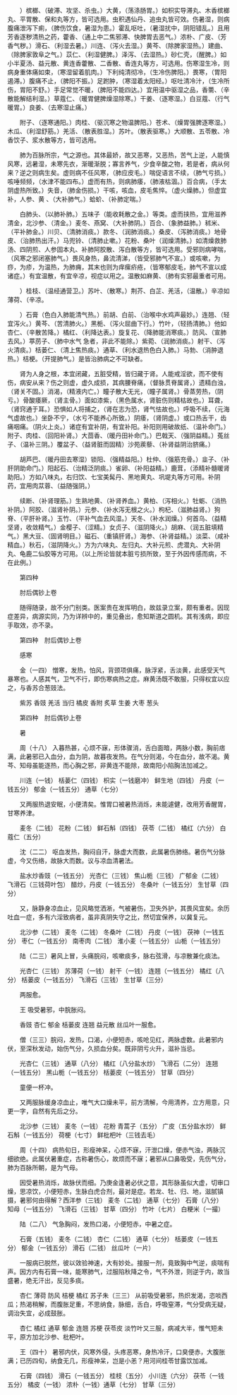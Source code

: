 <!-- { "loadSidebar": true } -->
　　）槟榔、（破滞、攻坚、杀虫。）大黄，（荡涤肠胃。）如枳实导滞丸、木香槟榔丸、平胃散、保和丸等方，皆可选用。虫积遇仙丹、追虫丸皆可效。伤暑湿，则病腹痛泄泻下痢，（脾伤饮食，暑湿为患。）霍乱呕吐，（暑湿扰中，阴阳错乱。）且用芳香逐秽清热之药，藿香、（通上中二焦邪滞、快脾胃去恶气。）浓朴、广皮、（芳香气秽。）滑石、（利湿去暑。）川连、（泻火去湿。）黄芩、（除脾家湿热。）建曲、（除脾家敦阜之气。）苡仁、（利湿健脾。）泽泻、（去湿热。）砂仁壳，（醒脾。）如小半夏汤、益元散、黄连香藿散、二香散、香连丸等方，可选用。伤寒湿生冷，则病身重体痛如束，（寒湿留着肌肉。）下利纯清彻冷，（生冷伤脾阳。）畏寒，（胃阳遏滞。）腹痛不止，（脾阳不振。）足跗肿，（寒湿着太阳经。）呕吐清冷汁，（生冷所伤，胃阳不舒。）手足常觉不暖，（脾阳不能四达。）宜用温中驱湿之品，香薷、（辛散能解结利湿。）草蔻仁、（暖胃健脾燥湿除寒。）干姜、（逐寒湿。）白豆蔻、（行气暖胃。）良姜、（去寒湿止痛。）

　　附子、（逐寒通阳。）肉桂、（驱沉寒之物温脾阳。）苍术、（燥胃强脾逐寒湿。）木瓜、（利湿舒筋。）羌活、（散表胜湿。）苏叶。（散表驱寒。）大顺散、五苓散、冷香饮子、浆水散等方，皆可选用。

　　肺为百脉所宗，气之源也。其体最娇，故又恶寒，又恶热，苦气上逆，人能慎风寒，远暑湿，未寒先衣，渐暖渐脱；寡言养气，少食辛酸之物，若是者，病从何来？逆之则病生矣。虚则病不任风寒，（肺应皮毛。）喘促语言不续，（肺气亏损。）咳唾频频，（水津不能四布。）虚而有热，则病肺痿，（肺液枯涸。）百合病，（手太阴虚热所致。）失音，（肺金伤损。）干咳，咳血，皮毛焦悴。（虚火燥肺。）但虚宜补，人参、黄 、（大补肺气。）蛤蚧、（补肺定喘。）

　　白肺头、（以肺补肺。）五味子（能收耗散之金。）等类。虚而挟热，宜用滋养清金，北沙参、（清金。）麦冬、燕窝、（大补肺阴。）百合、（象肺益肺。）秫米、（平补肺金。）川贝、（清肺消痰。）款冬、（润肺消痰。）桑皮、（泻肺消痰。）地骨皮、（治肺热出汗。）马兜铃、（清肺止嗽。）花粉、桑叶（润燥清肺。）如清燥救肺汤、四阴煎、人参固本丸、补肺阿胶散、泻白散等方，皆可选用。受邪则病哮喘，（风寒之邪闭塞肺气。）畏风身热，鼻流清涕，（皆受邪肺气不宣。）或咳嗽，为痧，为疹，为温热，为肺痈，其末也则为痒瘰疥疮，（皆寒郁皮毛，肺气不宣以成诸症。）有宜温散，有宜辛凉，视症以用之。温散如麻黄、（肺有实邪最重者可用。

　　）桂枝、（温经通营卫。）苏叶、（散寒。）荆芥、白芷、羌活，（温散。）辛凉如薄荷、（辛凉。

　　）石膏（色白入肺能清气热。）前胡、白前、（治喉中水鸡声最妙。）连翘、（轻宜泻火。）黄芩、（苦清肺火。）黑栀、（泻火屈曲下行。）竹叶，（轻扬清肺。）他如杏仁、（辛散苦降。）橘红、（利降达表。）旋复花、（降肺能消寒痰。）防风、（宣肺去风。）葶苈子、（肺中水气 急者，非此不能除。）紫菀、（润肺消痰。）射干、（泻火清痰。）栝蒌仁、（清上焦热痰。）通草、（利水退热色白入肺。）马勃、（消肿退热。）桔梗。（开提肺气。）是皆治肺病之不可缺者。

　　肾为人身之根，本宜闭藏，五脏受精，皆归藏于肾。人能戒淫欲，而不使有伤，病安从来？伤之则虚，虚久成损，其病腰脊痛，（督脉贯脊属肾，）遗精白浊，（肾关不固。）消渴，（精液内亡。）瞳子散大无光，（瞳子属肾。）骨蒸劳热，（阴亏。）骨酸痿厥，（肾主骨。）面如漆紫，（黑色属水，肾脏伤则精枯故也。）耳聋，（肾窍通于耳。）恐惧如人将捕之，（肾在志为恐，肾气怯故也。）呼吸不续，（元海气虚故也。）坐卧不宁，（水亏不能养心所致。）阴痿，（肾阴虚。）或口热舌干，齿痛咽痛。（阴火上炎。）诸症有宜补阴，有宜补阳。补阳则用破故纸、（温补命门。）附子、肉桂、（回阳补肾。）大茴香、（暖丹田补命门。）巴戟天、（强阴益精。）菟丝子、（温补三阴。）覆盆子、（益肾脏而固精）沙苑蒺藜、（补肾益阴治脐痛。）

　　胡芦巴、（暖丹田去寒湿）锁阳、（强精益阳。）杜仲、（强筋充骨。）韭子、（补肝阴助命门。）阳起石、（治精泛阴痰。）雀卵、（补阳益精。）鹿茸，（添精补髓暖肾助阳。）方如八味丸，右归饮、七宝美髯丹、黑地黄丸、巩堤丸等方可用。补阴药，宜用肉苁蓉、（益随强阴。）

　　续断、（补肾理筋。）生熟地黄、（补肾养血。）黄柏、（泻相火。）牡蛎、（消热补阴。）阿胶、（滋肾补阴。）元参、（补水泻无根之火。）枸杞、（滋肺益肾。）狗脊、（平肝补肾。）玉竹、（平补气血去风湿。）天冬、（补水润燥。）何首乌、（益精坚肾，收敛精气。）金樱子、（涩精。）女贞子、（滋阴降火。）胡麻、（润五脏填精气。）黑大豆、（固肾明目。）磁石、（重镇肝肾。）海参、（补肾益精。）淡菜、（咸补精血。）秋石，（滋阴降火。）方为六味丸、左归丸、大补元煎、虎潜丸、大补阴丸、龟鹿二仙胶等方可用。（以上所论皆就本脏亏损所致，至于外因传感而病，不在此例。）

　　第四种

　　肘后偶钞上卷

　　随得随录，故不分门别类。医案贵在发挥明白，故兹录立案，颇有重者。因现症差异，病源实同，乃为详辨中的，重见叠出，愈知斯道之圆机。其有浅病，即应手取效，亦不录。

　　第四种　肘后偶钞上卷

　　感寒

　　金（一四） 憎寒，发热，怕风，背颈项俱痛，脉浮紧，舌淡黄，此感受天气暴寒也。人感其气，卫气不行，即伤寒病热之症。麻黄汤既不敢服，只得权宜以应之，与香苏合葱豉法。

　　紫苏 香豉 羌活 当归 橘皮 香附 炙草 生姜 大枣 葱头

　　第四种　肘后偶钞上卷

　　暑

　　周（十八） 入暮热甚，心烦不寐，形体骤消，舌白面暗，两脉小数，胸前痞满，此暑邪已入血分，血为阴，故暮夜发热。在气分则渴，今在血分，故不渴。黄芩、知母虽能逐热，而心胸之邪，非黄连不能除，故南阳小陷胸法加减之。

　　川连（一钱） 栝蒌仁（四钱） 枳实（一钱磨冲） 鲜生地（四钱） 丹皮（一钱五分） 郁金（一钱五分） 通草（七分）

　　又两服热退安眠，小便清矣。惟胃口被暑热消烁，未能遽健，改用芳香醒胃，甘寒养津。

　　麦冬（二钱） 花粉（二钱） 鲜石斛（四钱） 茯苓（二钱） 橘红（六分） 白蔻仁（五分）

　　沈（二二） 呕血发热，胸闷自汗，脉虚大而数，此属暑伤肺络。暑伤气分脉虚，今又伤络，故脉大而数。议与凉血清暑法。

　　盐水炒香豉（一钱五分） 光杏仁（三钱） 焦山栀（三钱） 广郁金（二钱） 飞滑石（三钱荷叶包） 醋炒，丹皮（一钱五分） 冬桑叶（一钱五分） 生甘草（四分）

　　又，脉静身凉血止，见风略觉洒淅，气被暑伤，卫失外护，其畏风宜矣。余历吐血一症，多有六淫致病者，虽非真阴失守之比，然切宜保养，以冀复元。

　　北沙参（二钱） 麦冬（二钱） 冬桑叶（二钱） 丹皮（一钱） 茯神（一钱五分） 枣仁（一钱五分） 南枣肉（二钱） 淮小麦（一钱五分） 山栀（一钱五分）

　　陆（二三）暑风上冒，头痛脘闷，咳嗽痰多，脉右弦滑，与凉散兼化痰法。

　　光杏仁（三钱） 苏薄荷（一钱） 射干（一钱） 连翘（一钱五分） 橘红（八分） 栝蒌皮（一钱五分） 飞滑石（三钱） 生甘草（三分）

　　两服愈。

　　王 吸受暑邪，中脘胀闷。

　　香豉 杏仁 郁金 栝蒌皮 连翘 益元散 丝瓜叶一服愈。

　　僧（三三）脘闷，发热，口渴，小便短赤，咳呛见红，两脉虚数。此暑邪内伏，至深秋发动，始伤气分，久损血分矣。既非阴亏火升，滋补当忌。

　　光杏仁（三钱） 通草（八分） 橘红（八分盐水炒） 飞滑石（二分） 连翘（一钱五分） 黑山栀（一钱五分） 栝蒌皮（一钱五分） 甘草（四分）

　　童便一杯冲。

　　又两服脉缓身凉血止，唯气大口燥未平，前方清解，今用清养，立方用意，只更一字，自然有先后之分。

　　北沙参（三钱） 麦冬（一钱） 花粉 青蒿子（五分） 广皮（五分盐水炒） 鲜石斛（一钱五分） 荷梗（七寸） 鲜枇杷叶（三钱去毛）

　　周（十四） 病热旬日，形瘦神呆，心烦不寐，汗泄口燥，便赤气浊，两脉沉细欲绝。此属伏暑重症，古称暑伤心，故烦而不寐；暑邪从口鼻吸受，先伤气分，肺为百脉所朝，是为气母。

　　因受暑热消烁，故脉伏而细。乃庚金逢暑必伏之意，其形脉虽似大虚，切审口燥，思凉饮，小便短赤，生脉白虎合剂，最对是症。若龙、牡、归、地，滋腻镇摄，暑邪何由得解？西洋参（三钱） 麦冬（二钱） 通草（七分） 石膏（八分） 知母（一钱五分） 飞滑石（三钱） 甘草（四分） 竹叶（七片） 白粳米（一撮）

　　陆（二八） 气急胸闷，发热口渴，小便短赤，中暑之症。

　　石膏（五钱） 麦冬（二钱） 杏仁（二钱） 通草（七分） 栝蒌皮（一钱五分） 郁金（一钱五分） 滑石（二钱） 丝瓜叶（一片）

　　一服病已脱然，彼以效验神速，大有妙处。接服一剂，竟致胸中气逆，痰喘有声。因方内有石膏一味，能寒肺气，过服陷秋降之令，气不外泄，则逆于内，故当盛暑，绝无汗出，反见多痰。

　　杏仁 薄荷 防风 桔梗 橘红 苏子朱（三三） 从前吸受暑邪，热炽发渴，恣啖西瓜；热渴稍解，而腹胀足重，不思纳食，脉细，舌白，呼吸窒滞，气分受病无疑，调治失宜，必成鼓胀。

　　杏仁 橘红 通草 郁金 连翘 苏梗 茯苓皮 淡竹叶又三服，病减大半，惟气短未平，原方加北沙参、枇杷叶。

　　王（四十） 暑邪内伏，风寒外侵，头疼恶寒，身热冷汗，口臭便赤，大腹胀满；已历四旬，纳食无几，形瘦神呆，岂是小恙？用河间桂苓甘露饮加减。

　　石膏（四钱） 滑石（一钱五分） 桂枝（五分） 小川连（六分） 茯苓（一钱五分） 橘皮（一钱） 浓朴（一钱）通草（七分） 甘草（三分）

